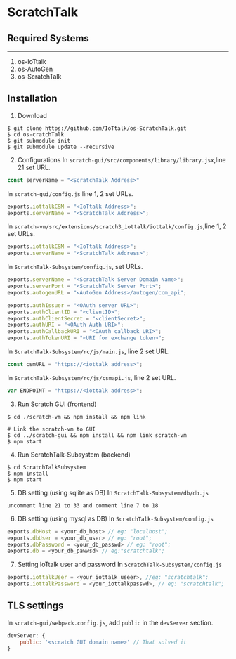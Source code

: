# ScratchTalk

## Required Systems
----------------------------------------------------------------------
1. os-IoTtalk
2. os-AutoGen
3. os-ScratchTalk
## Installation
1. Download
``` command
$ git clone https://github.com/IoTtalk/os-ScratchTalk.git
$ cd os-cratchTalk
$ git submodule init
$ git submodule update --recursive
```

2. Configurations
In `scratch-gui/src/components/library/library.jsx`,line 21 set URL.
```js
const serverName = "<ScratchTalk Address>"
```

In `scratch-gui/config.js` line 1, 2 set URLs.
```js
exports.iottalkCSM = "<IoTtalk Address>";
exports.serverName = "<ScratchTalk Address>";
```

In `scratch-vm/src/extensions/scratch3_iottalk/iottalk/config.js`,line 1, 2 set URLs.
```js
exports.iottalkCSM = "<IoTtalk Address>";
exports.serverName = "<ScratchTalk Address>";
```

In `ScratchTalk-Subsystem/config.js`, set URLs.
```js
exports.serverName = "<ScratchTalk Server Domain Name>";
exports.serverPort = "<ScratchTalk Server Port>";
exports.autogenURL = "<AutoGen Address>/autogen/ccm_api";

exports.authIssuer = "<OAuth server URL>";
exports.authClientID = "<clientID>";
exports.authClientSecret = "<clientSecret>";
exports.authURI = "<OAuth Auth URI>";
exports.authCallbackURI = "<OAuth callback URI>";
exports.authTokenURI = "<URI for exchange token>";
```
In `ScratchTalk-Subsystem/rc/js/main.js`, line 2 set URL.
```js
const csmURL = "https://<iottalk address>";
```

In `ScratchTalk-Subsystem/rc/js/csmapi.js`, line 2 set URL.
```js
var ENDPOINT = "https://<iottalk address>";
```

3. Run Scratch GUI (frontend)
``` command
$ cd ./scratch-vm && npm install && npm link

# Link the scratch-vm to GUI
$ cd ../scratch-gui && npm install && npm link scratch-vm
$ npm start
```

4. Run ScratchTalk-Subsystem (backend)
``` command
$ cd ScratchTalkSubsystem
$ npm install
$ npm start
```
5. DB setting (using sqlite as DB)
In `ScratchTalk-Subsystem/db/db.js`
``` command
uncomment line 21 to 33 and comment line 7 to 18
```
6. DB setting (using mysql as DB)
In `ScratchTalk-Subsystem/config.js`
```js
exports.dbHost = <your_db_host> // eg: "localhost";
exports.dbUser = <your_db_user> // eg: "root";
exports.dbPassword = <your_db_passwd> // eg: "root";
exports.db = <your_db_pawwsd> // eg:"scratchtalk";
```

7. Setting IoTtalk user and password
In `ScratchTalk-Subsystem/config.js`
```js
exports.iottalkUser = <your_iottalk_useer>, //eg: "scratchtalk"; 
exports.iottalkPassword = <your_iottalkpasswd>, // eg: "scratchtalk"; 
```
## TLS settings
In `scratch-gui/webpack.config.js`, add `public` in the `devServer` section.
```js
devServer: {
    public: '<scratch GUI domain name>' // That solved it
}
```
